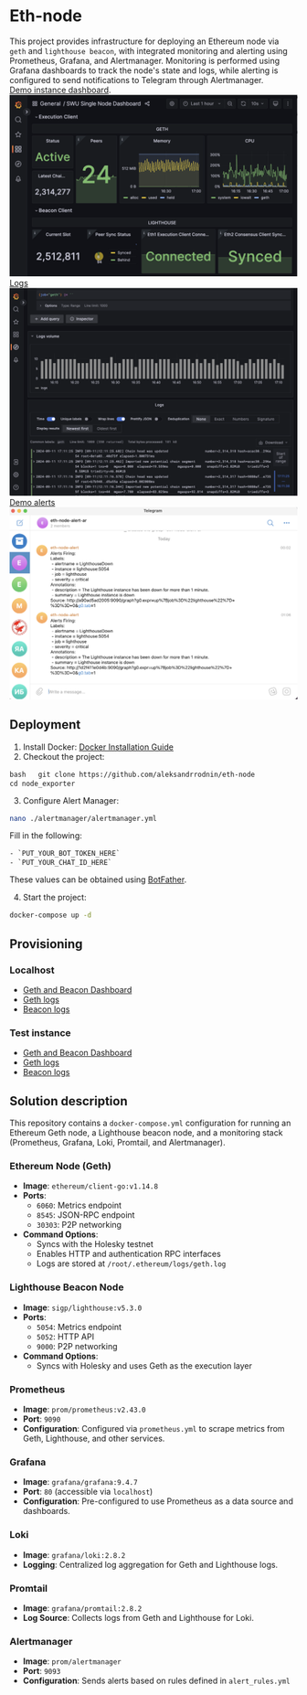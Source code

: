 # Eth-node
This project provides infrastructure for deploying an Ethereum node via `geth` and `lighthouse beacon`, with integrated monitoring and alerting using Prometheus, Grafana, and Alertmanager. Monitoring is performed using Grafana dashboards to track the node's state and logs, while alerting is configured to send notifications to Telegram through Alertmanager.  
[Demo instance dashboard](http://206.189.0.110/d/singlenode/swu-single-node-dashboard?orgId=1&refresh=10s).
![Dashboard](./doc/dashboard.png)
[Logs](http://206.189.0.110/explore?orgId=1&left=%7B%22datasource%22:%22loki%22,%22queries%22:%5B%7B%22refId%22:%22A%22,%22expr%22:%22%7Bjob%3D%5C%22geth%5C%22%7D%20%7C%3D%20%60%60%22,%22queryType%22:%22range%22,%22datasource%22:%7B%22type%22:%22loki%22,%22uid%22:%22loki%22%7D,%22editorMode%22:%22builder%22%7D%5D,%22range%22:%7B%22from%22:%22now-1h%22,%22to%22:%22now%22%7D%7D)
![Logs](./doc/logs.png)
[Demo alerts](https://t.me/+P3Xr4vee3jExMGVi)
![Alerts](./doc/alerts.png)

## Deployment

1. Install Docker: [Docker Installation Guide](https://docs.docker.com/engine/install/ubuntu/)
2. Checkout the project:
```
bash   git clone https://github.com/aleksandrrodnin/eth-node  
cd node_exporter
   ```
3. Configure Alert Manager:
```bash
nano ./alertmanager/alertmanager.yml
```  
   Fill in the following: 

    - `PUT_YOUR_BOT_TOKEN_HERE`  
    - `PUT_YOUR_CHAT_ID_HERE`

   These values can be obtained using [BotFather](https://t.me/BotFather).

4. Start the project:
```bash 
docker-compose up -d
```

## Provisioning

### Localhost

- [Geth and Beacon Dashboard](http://localhost/d/singlenode/swu-single-node-dashboard?orgId=1&refresh=10s)
- [Geth logs](http://localhost/explore?orgId=1&left=%7B%22datasource%22:%22loki%22,%22queries%22:%5B%7B%22refId%22:%22A%22,%22expr%22:%22%7Bjob%3D%5C%22geth%5C%22%7D%20%7C%3D%20%60%60%22,%22queryType%22:%22range%22,%22datasource%22:%7B%22type%22:%22loki%22,%22uid%22:%22loki%22%7D,%22editorMode%22:%22builder%22%7D%5D,%22range%22:%7B%22from%22:%22now-1h%22,%22to%22:%22now%22%7D%7D)
- [Beacon logs](http://localhost/explore?orgId=1&left=%7B%22datasource%22:%22loki%22,%22queries%22:%5B%7B%22refId%22:%22A%22,%22expr%22:%22%7Bjob%3D%5C%22lighthouse%5C%22%7D%20%7C%3D%20%60%60%22,%22queryType%22:%22range%22,%22datasource%22:%7B%22type%22:%22loki%22,%22uid%22:%22loki%22%7D,%22editorMode%22:%22builder%22%7D%5D,%22range%22:%7B%22from%22:%22now-1h%22,%22to%22:%22now%22%7D%7D)

### Test instance

- [Geth and Beacon Dashboard](http://206.189.0.110/d/singlenode/swu-single-node-dashboard?orgId=1&refresh=10s)
- [Geth logs](http://206.189.0.110/explore?orgId=1&left=%7B%22datasource%22:%22loki%22,%22queries%22:%5B%7B%22refId%22:%22A%22,%22expr%22:%22%7Bjob%3D%5C%22geth%5C%22%7D%20%7C%3D%20%60%60%22,%22queryType%22:%22range%22,%22datasource%22:%7B%22type%22:%22loki%22,%22uid%22:%22loki%22%7D,%22editorMode%22:%22builder%22%7D%5D,%22range%22:%7B%22from%22:%22now-1h%22,%22to%22:%22now%22%7D%7D)
- [Beacon logs](http://206.189.0.110/explore?orgId=1&left=%7B%22datasource%22:%22loki%22,%22queries%22:%5B%7B%22refId%22:%22A%22,%22expr%22:%22%7Bjob%3D%5C%22lighthouse%5C%22%7D%20%7C%3D%20%60%60%22,%22queryType%22:%22range%22,%22datasource%22:%7B%22type%22:%22loki%22,%22uid%22:%22loki%22%7D,%22editorMode%22:%22builder%22%7D%5D,%22range%22:%7B%22from%22:%22now-1h%22,%22to%22:%22now%22%7D%7D)

## Solution description
This repository contains a `docker-compose.yml` configuration for running an Ethereum Geth node, a Lighthouse beacon node, and a monitoring stack (Prometheus, Grafana, Loki, Promtail, and Alertmanager).

### Ethereum Node (Geth)

- **Image**: `ethereum/client-go:v1.14.8`
- **Ports**:
  - `6060`: Metrics endpoint
  - `8545`: JSON-RPC endpoint
  - `30303`: P2P networking
- **Command Options**:
  - Syncs with the Holesky testnet
  - Enables HTTP and authentication RPC interfaces
  - Logs are stored at `/root/.ethereum/logs/geth.log`

### Lighthouse Beacon Node

- **Image**: `sigp/lighthouse:v5.3.0`
- **Ports**:
  - `5054`: Metrics endpoint
  - `5052`: HTTP API
  - `9000`: P2P networking
- **Command Options**:
  - Syncs with Holesky and uses Geth as the execution layer

### Prometheus

- **Image**: `prom/prometheus:v2.43.0`
- **Port**: `9090`
- **Configuration**: Configured via `prometheus.yml` to scrape metrics from Geth, Lighthouse, and other services.

### Grafana

- **Image**: `grafana/grafana:9.4.7`
- **Port**: `80` (accessible via `localhost`)
- **Configuration**: Pre-configured to use Prometheus as a data source and dashboards.

### Loki

- **Image**: `grafana/loki:2.8.2`
- **Logging**: Centralized log aggregation for Geth and Lighthouse logs.

### Promtail

- **Image**: `grafana/promtail:2.8.2`
- **Log Source**: Collects logs from Geth and Lighthouse for Loki.

### Alertmanager

- **Image**: `prom/alertmanager`
- **Port**: `9093`
- **Configuration**: Sends alerts based on rules defined in `alert_rules.yml`